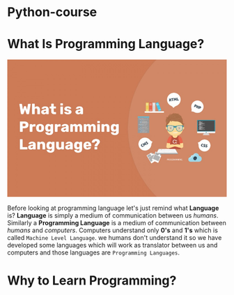 # Python-course
# What Is Programming Language?

![](images/what-is-programming-language.jpg)

Before looking at programming language let's just remind what __Language__ is?
__Language__ is simply a medium of communication between us _humans_. Similarly a __Programming Language__ is a medium of communication between _humans_ and _computers_.
Computers understand only __0's__ and __1's__ which is called `Machine Level Language`. we humans don't understand it so we have developed some languages which will work as translator between us and computers and those languages are `Programming Languages`.


# Why to Learn Programming?
